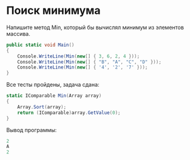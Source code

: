 # Поиск минимума

Напишите метод Min, который бы вычислял минимум из элементов массива.

```cs
public static void Main()
{
    Console.WriteLine(Min(new[] { 3, 6, 2, 4 }));
    Console.WriteLine(Min(new[] { "B", "A", "C", "D" }));
    Console.WriteLine(Min(new[] { '4', '2', '7' }));
}
```

Все тесты пройдены, задача сдана:
```cs
static IComparable Min(Array array)
{
    Array.Sort(array);
    return (IComparable)array.GetValue(0);
}
```

Вывод программы:
```cs
2
A
2
```
